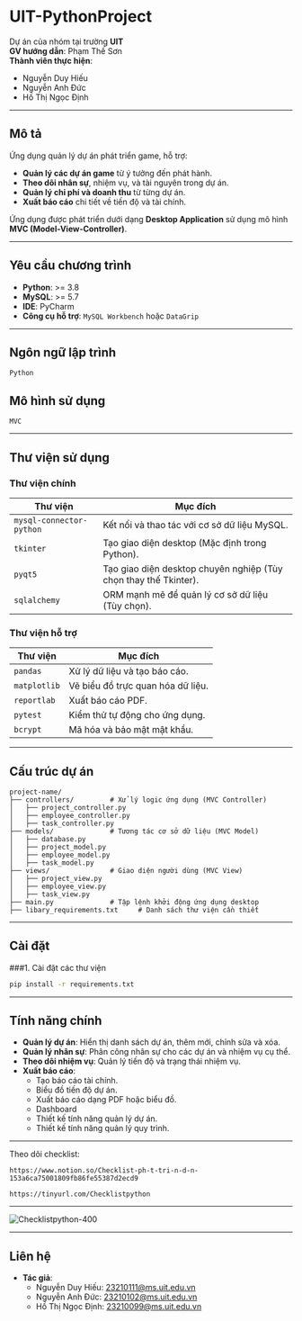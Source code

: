 
# **UIT-PythonProject**

Dự án của nhóm tại trường **UIT**  
**GV hướng dẫn**: Phạm Thế Sơn  
**Thành viên thực hiện**:  
- Nguyễn Duy Hiếu  
- Nguyễn Anh Đức  
- Hồ Thị Ngọc Định  

---

## **Mô tả**

Ứng dụng quản lý dự án phát triển game, hỗ trợ:
- **Quản lý các dự án game** từ ý tưởng đến phát hành.
- **Theo dõi nhân sự**, nhiệm vụ, và tài nguyên trong dự án.
- **Quản lý chi phí và doanh thu** từ từng dự án.
- **Xuất báo cáo** chi tiết về tiến độ và tài chính.

Ứng dụng được phát triển dưới dạng **Desktop Application** sử dụng mô hình **MVC (Model-View-Controller)**.

---

## **Yêu cầu chương trình**
- **Python**: >= 3.8  
- **MySQL**: >= 5.7  
- **IDE**: PyCharm  
- **Công cụ hỗ trợ**: `MySQL Workbench` hoặc `DataGrip`

---

## **Ngôn ngữ lập trình**
```plaintext
Python
```

## **Mô hình sử dụng**
```plaintext
MVC
```

---

## **Thư viện sử dụng**

### **Thư viện chính**
| Thư viện                  | Mục đích                                                        |
|---------------------------|-----------------------------------------------------------------|
| `mysql-connector-python`  | Kết nối và thao tác với cơ sở dữ liệu MySQL.                   |
| `tkinter`                 | Tạo giao diện desktop (Mặc định trong Python).                 |
| `pyqt5`                   | Tạo giao diện desktop chuyên nghiệp (Tùy chọn thay thế Tkinter). |
| `sqlalchemy`              | ORM mạnh mẽ để quản lý cơ sở dữ liệu (Tùy chọn).               |

### **Thư viện hỗ trợ**
| Thư viện                  | Mục đích                                                        |
|---------------------------|-----------------------------------------------------------------|
| `pandas`                  | Xử lý dữ liệu và tạo báo cáo.                                   |
| `matplotlib`              | Vẽ biểu đồ trực quan hóa dữ liệu.                              |
| `reportlab`               | Xuất báo cáo PDF.                                              |
| `pytest`                  | Kiểm thử tự động cho ứng dụng.                                 |
| `bcrypt`                  | Mã hóa và bảo mật mật khẩu.                                    |

---

## **Cấu trúc dự án**

```plaintext
project-name/
├── controllers/         # Xử lý logic ứng dụng (MVC Controller)
│   ├── project_controller.py
│   ├── employee_controller.py
│   ├── task_controller.py
├── models/              # Tương tác cơ sở dữ liệu (MVC Model)
│   ├── database.py
│   ├── project_model.py
│   ├── employee_model.py
│   ├── task_model.py
├── views/               # Giao diện người dùng (MVC View)
│   ├── project_view.py
│   ├── employee_view.py
│   ├── task_view.py
├── main.py              # Tập lệnh khởi động ứng dụng desktop
├── libary_requirements.txt     # Danh sách thư viện cần thiết
```

---

## **Cài đặt**
###1. Cài đặt các thư viện
```bash
pip install -r requirements.txt
```

---

## **Tính năng chính**
- **Quản lý dự án**: Hiển thị danh sách dự án, thêm mới, chỉnh sửa và xóa.
- **Quản lý nhân sự**: Phân công nhân sự cho các dự án và nhiệm vụ cụ thể.
- **Theo dõi nhiệm vụ**: Quản lý tiến độ và trạng thái nhiệm vụ.
- **Xuất báo cáo**:
  - Tạo báo cáo tài chính.
  - Biểu đồ tiến độ dự án.
  - Xuất báo cáo dạng PDF hoặc biểu đồ.
  - Dashboard
  - Thiết kế tính năng quản lý dự án.
  - Thiết kế tính năng quản lý quy trình.
---
Theo dõi checklist:
```
https://www.notion.so/Checklist-ph-t-tri-n-d-n-153a6ca75001809fb86fe55387d2ecd9
```
```
https://tinyurl.com/Checklistpython
```
---

![Checklistpython-400](https://github.com/user-attachments/assets/1d27931d-3183-4b22-8863-29e4c8e244f6)

---

## **Liên hệ**
- **Tác giả**: 
  - Nguyễn Duy Hiếu:  23210111@ms.uit.edu.vn 
  - Nguyễn Anh Đức:   23210102@ms.uit.edu.vn  
  - Hồ Thị Ngọc Định: 23210099@ms.uit.edu.vn 
